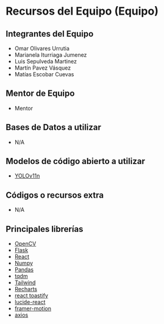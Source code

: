 # Recursos del Equipo (Equipo)

## Integrantes del Equipo

- Omar Olivares Urrutia
- Marianela Iturriaga Jumenez
- Luis Sepulveda Martinez
- Martín Pavez Vásquez
- Matías Escobar Cuevas

## Mentor de Equipo

- Mentor

## Bases de Datos a utilizar

- N/A

## Modelos de código abierto a utilizar

- [YOLOv11n](https://github.com/ultralytics/ultralytics)

## Códigos o recursos extra

- N/A

## Principales librerías

- [OpenCV](https://docs.opencv.org/4.x/)
- [Flask](https://flask.palletsprojects.com/en/stable/)
- [React](https://react.dev/)
- [Numpy](numpy.org)
- [Pandas](https://pandas.pydata.org/)
- [tqdm](https://tqdm.github.io/)
- [Tailwind](https://tailwindcss.com/)
- [Recharts](https://recharts.org)
- [react toastify](https://www.npmjs.com/package/react-toastify)
- [lucide-react](https://lucide.dev/guide/packages/lucide-react)
- [framer-motion](https://www.npmjs.com/package/framer-motion)
- [axios](https://axios-http.com/es/docs/intro)
